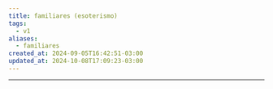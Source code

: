 ```yaml
---
title: familiares (esoterismo)
tags:
  - v1
aliases:
  - familiares
created_at: 2024-09-05T16:42:51-03:00
updated_at: 2024-10-08T17:09:23-03:00
---
```



---

